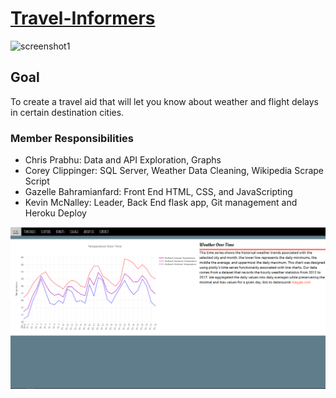 # [Travel-Informers](https://travel-informers.herokuapp.com/)
![screenshot1](screenshot1.png)

## Goal

To create a travel aid that will let you know about weather and flight delays in certain destination cities.

### Member Responsibilities
* Chris Prabhu: Data and API Exploration, Graphs
* Corey Clippinger: SQL Server, Weather Data Cleaning, Wikipedia Scrape Script
* Gazelle Bahramianfard: Front End HTML, CSS, and JavaScripting
* Kevin McNalley: Leader, Back End flask app, Git management and Heroku Deploy

![screenshot2](screenshot2.png)